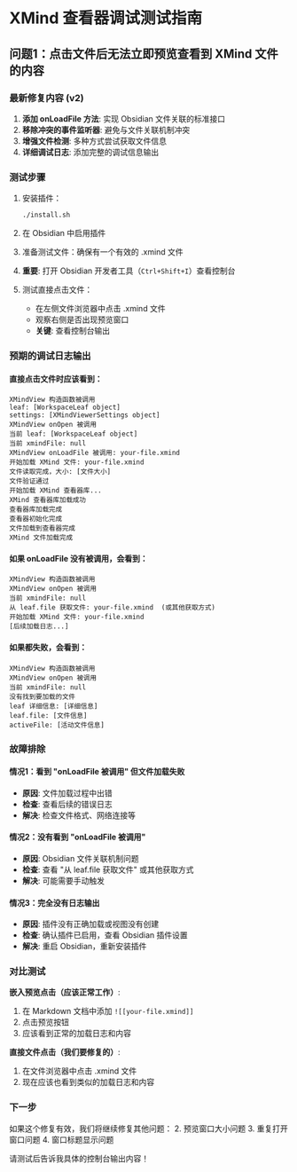 # XMind 查看器调试测试指南

## 问题1：点击文件后无法立即预览查看到 XMind 文件的内容

### 最新修复内容 (v2)
1. **添加 onLoadFile 方法**: 实现 Obsidian 文件关联的标准接口
2. **移除冲突的事件监听器**: 避免与文件关联机制冲突
3. **增强文件检测**: 多种方式尝试获取文件信息
4. **详细调试日志**: 添加完整的调试信息输出

### 测试步骤
1. 安装插件：
   ```bash
   ./install.sh
   ```

2. 在 Obsidian 中启用插件

3. 准备测试文件：确保有一个有效的 .xmind 文件

4. **重要**: 打开 Obsidian 开发者工具（`Ctrl+Shift+I`）查看控制台

5. 测试直接点击文件：
   - 在左侧文件浏览器中点击 .xmind 文件
   - 观察右侧是否出现预览窗口
   - **关键**: 查看控制台输出

### 预期的调试日志输出

#### 直接点击文件时应该看到：
```
XMindView 构造函数被调用
leaf: [WorkspaceLeaf object]
settings: [XMindViewerSettings object]
XMindView onOpen 被调用
当前 leaf: [WorkspaceLeaf object]
当前 xmindFile: null
XMindView onLoadFile 被调用: your-file.xmind
开始加载 XMind 文件: your-file.xmind
文件读取完成，大小: [文件大小]
文件验证通过
开始加载 XMind 查看器库...
XMind 查看器库加载成功
查看器库加载完成
查看器初始化完成
文件加载到查看器完成
XMind 文件加载完成
```

#### 如果 onLoadFile 没有被调用，会看到：
```
XMindView 构造函数被调用
XMindView onOpen 被调用
当前 xmindFile: null
从 leaf.file 获取文件: your-file.xmind  (或其他获取方式)
开始加载 XMind 文件: your-file.xmind
[后续加载日志...]
```

#### 如果都失败，会看到：
```
XMindView 构造函数被调用
XMindView onOpen 被调用
当前 xmindFile: null
没有找到要加载的文件
leaf 详细信息: [详细信息]
leaf.file: [文件信息]
activeFile: [活动文件信息]
```

### 故障排除

#### 情况1：看到 "onLoadFile 被调用" 但文件加载失败
- **原因**: 文件加载过程中出错
- **检查**: 查看后续的错误日志
- **解决**: 检查文件格式、网络连接等

#### 情况2：没有看到 "onLoadFile 被调用"
- **原因**: Obsidian 文件关联机制问题
- **检查**: 查看 "从 leaf.file 获取文件" 或其他获取方式
- **解决**: 可能需要手动触发

#### 情况3：完全没有日志输出
- **原因**: 插件没有正确加载或视图没有创建
- **检查**: 确认插件已启用，查看 Obsidian 插件设置
- **解决**: 重启 Obsidian，重新安装插件

### 对比测试

**嵌入预览点击（应该正常工作）**:
1. 在 Markdown 文档中添加 `![[your-file.xmind]]`
2. 点击预览按钮
3. 应该看到正常的加载日志和内容

**直接文件点击（我们要修复的）**:
1. 在文件浏览器中点击 .xmind 文件
2. 现在应该也看到类似的加载日志和内容

### 下一步
如果这个修复有效，我们将继续修复其他问题：
2. 预览窗口大小问题
3. 重复打开窗口问题
4. 窗口标题显示问题

请测试后告诉我具体的控制台输出内容！ 